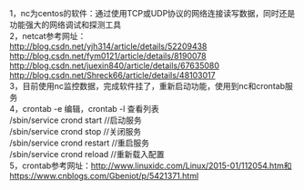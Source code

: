 1，nc为centos的软件：通过使用TCP或UDP协议的网络连接读写数据，同时还是功能强大的网络调试和探测工具<br/>
2，netcat参考网址：<br/>
   http://blog.csdn.net/yjh314/article/details/52209438<br/>
   http://blog.csdn.net/fym0121/article/details/8190078<br/>
   http://blog.csdn.net/juexin840/article/details/67635080<br/>
   http://blog.csdn.net/Shreck66/article/details/48103017<br/>
3，目前使用nc监控数据，完成软件挂了，重新启动功能，使用到nc和crontab服务<br/>
4，crontab -e 编辑，crontab -l 查看列表<br/>
  /sbin/service crond start //启动服务<br/>
  /sbin/service crond stop //关闭服务<br/>
  /sbin/service crond restart //重启服务<br/>
  /sbin/service crond reload //重新载入配置<br/>
5，crontab参考网址：http://www.linuxidc.com/Linux/2015-01/112054.htm和https://www.cnblogs.com/Gbeniot/p/5421371.html<br/>
